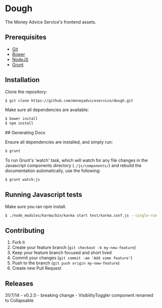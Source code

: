 # Dough

The Money Advice Service's frontend assets.


## Prerequisites

* [Git]
* [Bower]
* [NodeJS]
* [Grunt]

## Installation

Clone the repository:

```sh
$ git clone https://github.com/moneyadviceservice/dough.git
```

Make sure all dependencies are available:

```sh
$ bower install
$ npm install
```

## Generating Docs

Ensure all dependencies are installed, and simply run:

```sh
$ grunt
```

To run Grunt's 'watch' task, which will watch for any file changes in the Javascript components directory (```./js/components/```) and rebuild the documentation automatically, use the following:

```sh
$ grunt watch:js
```

## Running Javascript tests

Make sure you ran npm install.

```sh
$ ./node_modules/karma/bin/karma start test/karma.conf.js --single-run
```

## Contributing

1. Fork it
2. Create your feature branch (`git checkout -b my-new-feature`)
3. Keep your feature branch focused and short lived
4. Commit your changes (`git commit -am 'Add some feature'`)
5. Push to the branch (`git push origin my-new-feature`)
6. Create new Pull Request


[bower]: http://bower.io
[git]: http://git-scm.com
[nodejs]: http://nodejs.org/
[grunt]: http://gruntjs.com/getting-started

## Releases
31/7/14 - v0.2.0 - breaking change - VisibilityToggler component renamed to Collapsable

